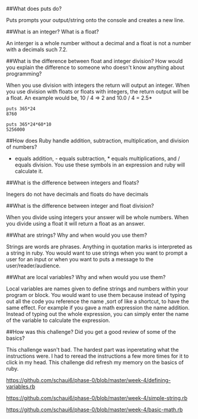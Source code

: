 ##What does puts do?

Puts prompts your output/string onto the console and creates a new line.

##What is an integer? What is a float?

An interger is a whole number without a decimal and a float is not a number with a decimals such 7.2.

##What is the difference between float and integer division? How would you explain the difference to someone who doesn't know anything about programming?

When you use division with integers the return will output an integer.  When you use division with floats or floats with integers, the return output will be a float.  An example would be, 10 / 4 => 2 and 10.0 / 4 = 2.5*

````
puts 365*24
8760
````

````
puts 365*24*60*10
5256000
````

##How does Ruby handle addition, subtraction, multiplication, and division of numbers?

+ equals addition, - equals subtraction, * equals multiplications, and / equals division.  You use these symbols in an expression and ruby will calculate it.

##What is the difference between integers and floats?

Inegers do not have decimals and floats do have decimals

##What is the difference between integer and float division?

When you divide using integers your answer will be whole numbers.  When you divide using a float it will return a float as an answer.

##What are strings? Why and when would you use them?

Strings are words are phrases.  Anything in quotation marks is interpreted as a string in ruby. You would want to use strings when you want to prompt a user for an input or when you want to puts a message to the user/reader/audience.

##What are local variables? Why and when would you use them?

Local variables are names given to define strings and numbers within your program or block. You would want to use them because instead of typing out all the code you reference the name ,sort of like a shortcut, to have the same effect.  For example if you gave a math expression the name addition.  Instead of typing out the whole expression, you can simply enter the name of the variable to calculate the expression.

##How was this challenge? Did you get a good review of some of the basics?

This challenge wasn't bad.  The hardest part was inperetating what the instructions were.  I had to reread the instructions a few more times for it to click in my head.  This challenge did refresh my memory on the basics of ruby.

https://github.com/schaui6/phase-0/blob/master/week-4/defining-variables.rb

https://github.com/schaui6/phase-0/blob/master/week-4/simple-string.rb

https://github.com/schaui6/phase-0/blob/master/week-4/basic-math.rb
